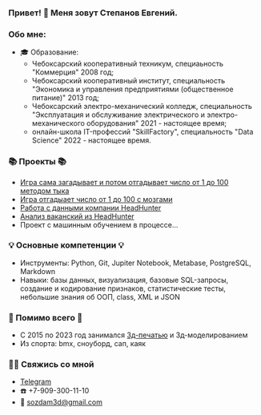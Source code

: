 ### Привет! 👋 Меня зовут Степанов Евгений.

### Обо мне:
* 🎓 Образование:
  - Чебоксарский кооперативный техникум, специаьность "Коммерция" 2008 год;
  - Чебоксарский кооперативный институт, специальность "Экономика и управления предприятиями (общественное питание)" 2013 год;
  - Чебоксарский электро-механический колледж, специальность "Эксплуатация и обслуживание электрического и электро-механического оборудования" 2021 - настоящее время;
  - онлайн-школа IT-профессий "SkillFactory", специальность "Data Science" 2022 - настоящее время.

### 📚 Проекты 📚
- [Игра сама загадывает и потом отгадывает число от 1 до 100 методом тыка](https://github.com/sozdam3d/FirstRepository/tree/master/project_0)
- [Игра отгадыает число от 1 до 100 с мозгами](https://github.com/sozdam3d/FirstRepository/tree/master/Final_Task)
- [Работа с данными компании HeadHunter](https://github.com/sozdam3d/FirstRepository/tree/master/hh)
- [Анализ ваканский из HeadHunter](https://github.com/sozdam3d/FirstRepository/tree/master/hh/Project_2)
- Проект с машинным обучением в процессе...


### 💡 Основные компетенции 💡
- Инструменты: Python, Git, Jupiter Notebook, Metabase, PostgreSQL, Markdown
- Навыки: базы данных, визуализация, базовые SQL-запросы, создание и кодирование признаков, статистические тесты, небольшие знания об ООП, class, XML и JSON

### 🚀 Помимо всего 🚀
- С 2015 по 2023 год занимался [3д-печатью](https://vk.com/sozdam_3d) и 3д-моделированием
- Из спорта: bmx, сноуборд, сап, каяк

### 🙌🏻 Свяжись со мной
- [Telegram](https://t.me/Sozdam3d)
- ☎️ +7-909-300-11-10
- 📧 sozdam3d@gmail.com
